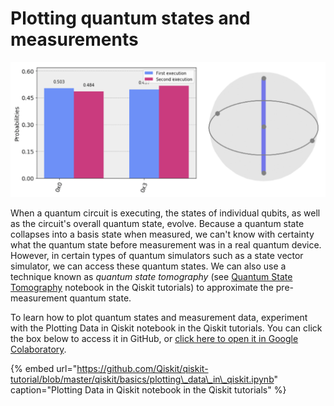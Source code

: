 # Plotting quantum states and measurements

![Example histogram and Q-sphere from the Plotting Data in Qiskit notebook ](../.gitbook/assets/screen-shot-2018-12-10-at-12.51.24-pm.png)

When a quantum circuit is executing, the states of individual qubits, as well as the circuit's overall quantum state, evolve. Because a quantum state collapses into a basis state when measured, we can't know with certainty what the quantum state before measurement was in a real quantum device. However, in certain types of quantum simulators such as a state vector simulator, we can access these quantum states. We can also use a technique known as _quantum state tomography_ \(see [Quantum State Tomography](https://github.com/Qiskit/qiskit-tutorial/blob/master/qiskit/ignis/state_tomography.ipynb) notebook in the Qiskit tutorials\) to approximate the pre-measurement quantum state. 

To learn how to plot quantum states and measurement data, experiment with the Plotting Data in Qiskit notebook in the Qiskit tutorials. You can click the box below to access it in GitHub, or [click here to open it in Google Colaboratory](https://colab.research.google.com/github/Qiskit/qiskit-tutorial/blob/master/qiskit/basics/plotting_data_in_qiskit.ipynb).

{% embed url="https://github.com/Qiskit/qiskit-tutorial/blob/master/qiskit/basics/plotting\_data\_in\_qiskit.ipynb" caption="Plotting Data in Qiskit notebook in the Qiskit tutorials" %}


